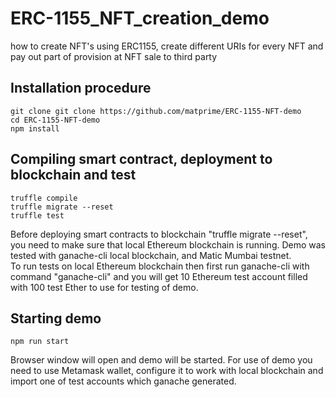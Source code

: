 # ERC-1155_NFT_creation_demo
how to create NFT's using ERC1155, create different URIs for every NFT and pay out part of provision at NFT sale to third party
## Installation procedure
```shell
git clone git clone https://github.com/matprime/ERC-1155-NFT-demo
cd ERC-1155-NFT-demo
npm install
```
## Compiling smart contract, deployment to blockchain and test
```shell
truffle compile
truffle migrate --reset
truffle test
```
Before deploying smart contracts to blockchain "truffle migrate --reset", you need to make sure that local Ethereum blockchain is running.
Demo was tested with ganache-cli local blockchain, and Matic Mumbai testnet. <br/>
To run tests on local Ethereum blockchain then first run ganache-cli with command "ganache-cli"
and you will get 10 Ethereum test account filled with 100 test Ether to use for testing of demo.
## Starting demo
```shell
npm run start
```
Browser window will open and demo will be started. For use of demo you need to use Metamask wallet,
configure it to work with local blockchain and import one of test accounts which ganache generated.

